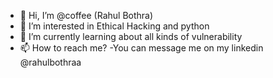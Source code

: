 - 👋 Hi, I’m @coffee (Rahul Bothra)
- 👀 I’m interested in Ethical Hacking and python
- 🌱 I’m currently learning about all kinds of vulnerability 
- 📫 How to reach me? -You can message me on my linkedin @rahulbothraa
<!---
is a ✨ special ✨ repository because its `README.md` (this file) appears on your GitHub profile.
You can click the Preview link to take a look at your changes.
--->
